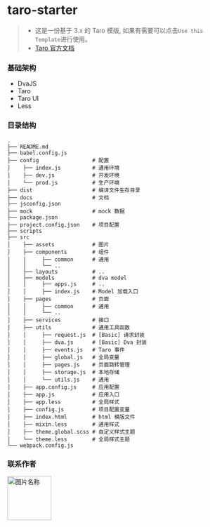 # taro-starter

> - 这是一份基于 3.x 的 Taro 模版, 如果有需要可以点击`Use this Template`进行使用。
> - [Taro 官方文档](https://taro-docs.jd.com/taro/docs/README)

### 基础架构

- DvaJS
- Taro
- Taro UI
- Less

### 目录结构

```shell
.
├── README.md
├── babel.config.js
├── config                 # 配置
│    ├── index.js          # 通用环境
│    ├── dev.js            # 开发环境
│    └── prod.js           # 生产环境
├── dist                   # 编译文件生存目录
├── docs                   # 文档
├── jsconfig.json          
├── mock                   # mock 数据
├── package.json           
├── project.config.json    # 项目配置
├── scripts                
├── src                    
│    ├── assets            # 图片
│    ├── components        # 组件
│    │     ├── common      # 通用
│    │     └── ..
│    ├── layouts           # ..
│    ├── models            # dva model
│    │     ├── apps.js     # .. 
│    │     ├── index.js    # Model 加载入口
│    ├── pages             # 页面
│    │     ├── common      # 通用
│    │     └── ..
│    ├── services          # 接口
│    ├── utils             # 通用工具函数
│    │     ├── request.js  # [Basic] 请求封装
│    │     ├── dva.js      # [Basic] Dva 封装
│    │     ├── events.js   # Taro 事件
│    │     ├── global.js   # 全局变量
│    │     ├── pages.js    # 页面跳转管理
│    │     ├── storage.js  # 本地存储
│    │     └── utils.js    # 通用
│    ├── app.config.js     # 应用配置
│    ├── app.js            # 应用入口
│    ├── app.less          # 全局样式
│    ├── config.js         # 项目配置变量
│    ├── index.html        # html 模版文件
│    ├── mixin.less        # 通用样式
│    ├── theme.global.scss # 自定义样式主题
│    └── theme.less        # 全局样式主题
└── webpack.config.js
```

### 联系作者

<img src="http://cdn.hocgin.top/%E5%85%AC%E4%BC%97%E5%8F%B7%E4%BA%8C%E7%BB%B4%E7%A0%81.png" width = "100" height = "100" alt="图片名称" align=center />

